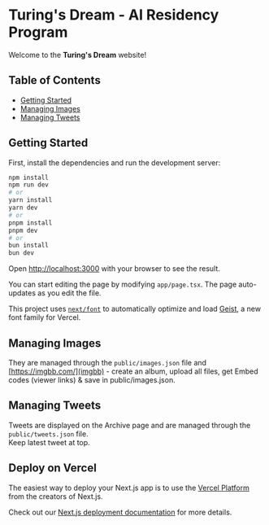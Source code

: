 # Turing's Dream - AI Residency Program

Welcome to the **Turing's Dream** website!

## Table of Contents

- [Getting Started](#getting-started)
- [Managing Images](#managing-images)
- [Managing Tweets](#managing-tweets)

## Getting Started

First, install the dependencies and run the development server:

```bash
npm install
npm run dev
# or
yarn install
yarn dev
# or
pnpm install
pnpm dev
# or
bun install
bun dev
```

Open [http://localhost:3000](http://localhost:3000) with your browser to see the result.

You can start editing the page by modifying `app/page.tsx`. The page auto-updates as you edit the file.

This project uses [`next/font`](https://nextjs.org/docs/app/building-your-application/optimizing/fonts) to automatically optimize and load [Geist](https://vercel.com/font), a new font family for Vercel.


## Managing Images

They are managed through the `public/images.json` file and [https://imgbb.com/](imgbb) - create an album, upload all files, get Embed codes (viewer links) & save in public/images.json.

## Managing Tweets

Tweets are displayed on the Archive page and are managed through the `public/tweets.json` file.   
Keep latest tweet at top.

## Deploy on Vercel

The easiest way to deploy your Next.js app is to use the [Vercel Platform](https://vercel.com/new?utm_medium=default-template&filter=next.js&utm_source=create-next-app&utm_campaign=create-next-app-readme) from the creators of Next.js.

Check out our [Next.js deployment documentation](https://nextjs.org/docs/app/building-your-application/deploying) for more details.
